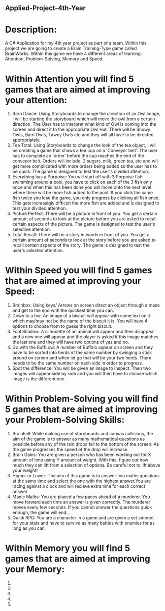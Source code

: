 ## Applied-Project-4th-Year

# Description:
A C# Application for my 4th year project as part of a team.
Within this project we are going to create a Brain Training-Type game called BrainWorks. Within this game we have 4 different areas of learning: Attention, Problem-Solving, Memory and Speed.

# Within Attention you will find 5 games that are aimed at improving your attention:

1. Barn Dance: Using Storyboards to change the direction of an Owl image, I will be starting the storyboard which will move the owl from a certain direction. The User has to interpret what kind of Owl is coming into the screen and direct it to the appropriate Owl Hut. There will be Snowy Owls, Barn Owls, Tawny Owls etc and they will all have to be directed appropriately.
2. Tea Total: Using Storyboards to change the look of the tea object, I will be creating a game that shows a tea cup on a 'Conveyor belt'. The user has to complete an 'order' before the cup reaches the end of the conveyor belt. Orders will include, 2 sugars, milk, green tea, etc and will get more complicated with more orders being added so the user has to be quick. The game is designed to test the user's divided attention.
3. Everything has a Porpoise: You will start off with 3 Porpoise fish swimming around a pool, you have to click on each of the 3 fish only once and when this has been done you will move onto the next level where there will be more fish added to the pool. If you click the same fish twice you lose the game, you only progress by clicking all fish once. This gets increasigly difficult the more fish are added and is designed to test your divided attention.
4. Picture Perfect: There will be a picture in front of you. You get a certain amount of seconds to look at the picture before you are asked to recall certain aspects of the picture. The game is designed to test the user's selective attention.
5. Total Recall: There will be a story in words in front of you. You get a certain amount of seconds to look at the story before you are asked to recall certain aspects of the story. The game is designed to test the user's selected attention.

# Within Speed you will find 5 games that are aimed at improving your Speed:

1. Brainbox: Using keys/ Arrows on screen direct an object through a maze and get to the end with the quickest time you can.
2. Down to a tea: An image of a biscuit will appear with some text on it which may/may not be the name of the biscuit it is. You will have 4 options to choose from to guess the right biscuit.
3. Foal Shadow: A silhouette of an animal will appear and then disappear and a new one will appear and the player is asked if this image matches the last one and they will have two options of yes and no.
4. Go with the BuffLow: A number of Buffalo appear on screen and they have to be sorted into herds of the same number by swinging a stick around on screen and when let go that will be your two herds. There needs to be the same number on each side in order to progress.
5. Spot the difference: You will be given an image to inspect. Then two images will appear side by side and you will then have to choose which image is the different one.

# Within Problem-Solving you will find 5 games that are aimed at improving your Problem-Solving Skills:

1. BrainFall: While making use of storyboards and canvas collisions, the aim of the game is to answer as many mathematical questions as possible before any of the rain drops fall to the bottom of the screen. As the game progresses the speed of the drop will increase.
2. Brain Gains: You are given a person who has been working out for X amount of time using Y amount of weight. With this, figure out how much they can lift from a selection of options. Be careful not to lift above your weight!
3. Higher or Lower: The aim of this game is to answer two maths questions at the same time and select the one with the highest answer.You are racing against a clock and will recieve extra time for each correct answer.
4. Manic Maths: You are placed a few paces ahead of a murderer. You move forward each time an answer is given correctly. The murderer moves every few seconds. If you cannot answer the questions quick enough, the game will end...
5. Quick RPG: You are a character in a game and are given a set amount for your stats and have to survive as many battles with enemies for as long as you can.

# Within Memory you will find 5 games that are aimed at improving your Memory:

1.
2.
3.
4.
5.
